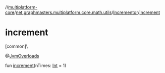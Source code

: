 //[multiplatform-core](../../../index.md)/[net.graphmasters.multiplatform.core.math.utils](../index.md)/[Incrementor](index.md)/[increment](increment.md)

# increment

[common]\

@[JvmOverloads](https://kotlinlang.org/api/latest/jvm/stdlib/kotlin.jvm/-jvm-overloads/index.html)

fun [increment](increment.md)(nTimes: [Int](https://kotlinlang.org/api/latest/jvm/stdlib/kotlin/-int/index.html) = 1)
